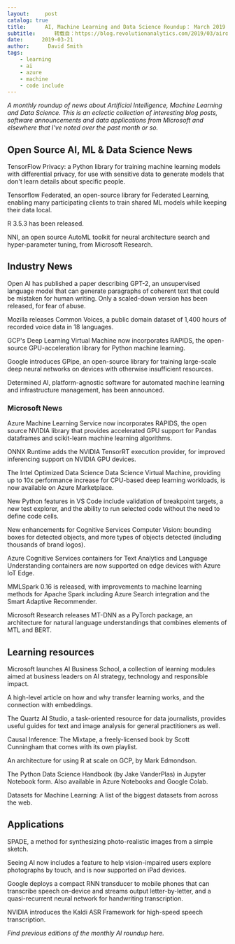 ```yaml
---
layout:     post
catalog: true
title:      AI, Machine Learning and Data Science Roundup： March 2019
subtitle:      转载自：https://blog.revolutionanalytics.com/2019/03/airoundup-march-2019.html
date:      2019-03-21
author:      David Smith
tags:
    - learning
    - ai
    - azure
    - machine
    - code include
---
```


*A monthly roundup of news about Artificial Intelligence, Machine Learning and Data Science. This is an eclectic collection of interesting blog posts, software announcements and data applications from Microsoft and elsewhere that I've noted over the past month or so.*

## Open Source AI, ML & Data Science News

TensorFlow Privacy: a Python library for training machine learning models with differential privacy, for use with sensitive data to generate models that don't learn details about specific people.

Tensorflow Federated, an open-source library for Federated Learning, enabling many participating clients to train shared ML models while keeping their data local.

R 3.5.3 has been released.

NNI, an open source AutoML toolkit for neural architecture search and hyper-parameter tuning, from Microsoft Research.

## Industry News

Open AI has published a paper describing GPT-2, an unsupervised language model that can generate paragraphs of coherent text that could be mistaken for human writing. Only a scaled-down version has been released, for fear of abuse.

Mozilla releases Common Voices, a public domain dataset of 1,400 hours of recorded voice data in 18 languages.

GCP's Deep Learning Virtual Machine now incorporates RAPIDS, the open-source GPU-acceleration library for Python machine learning.

Google introduces GPipe, an open-source library for training large-scale deep neural networks on devices with otherwise insufficient resources.

Determined AI, platform-agnostic software for automated machine learning and infrastructure management, has been announced.

### Microsoft News

Azure Machine Learning Service now incorporates RAPIDS, the open source NVIDIA library that provides accelerated GPU support for Pandas dataframes and scikit-learn machine learning algorithms.

ONNX Runtime adds the NVIDIA TensorRT execution provider, for improved inferencing support on NVIDIA GPU devices.

The Intel Optimized Data Science Data Science Virtual Machine, providing up to 10x performance increase for CPU-based deep learning workloads, is now available on Azure Marketplace.

New Python features in VS Code include validation of breakpoint targets, a new test explorer, and the ability to run selected code without the need to define code cells.

New enhancements for Cognitive Services Computer Vision: bounding boxes for detected objects, and more types of objects detected (including thousands of brand logos).

Azure Cognitive Services containers for Text Analytics and Language Understanding containers are now supported on edge devices with Azure IoT Edge.

MMLSpark 0.16 is released, with improvements to machine learning methods for Apache Spark including Azure Search integration and the Smart Adaptive Recommender.

Microsoft Research releases MT-DNN as a PyTorch package, an architecture for natural language understandings that combines elements of MTL and BERT.

## Learning resources

Microsoft launches AI Business School, a collection of learning modules aimed at business leaders on AI strategy, technology and responsible impact.

A high-level article on how and why transfer learning works, and the connection with embeddings.

The Quartz AI Studio, a task-oriented resource for data journalists, provides useful guides for text and image analysis for general practitioners as well.

Causal Inference: The Mixtape, a freely-licensed book by Scott Cunningham that comes with its own playlist.

An architecture for using R at scale on GCP, by Mark Edmondson.

The Python Data Science Handbook (by Jake VanderPlas) in Jupyter Notebook form. Also available in Azure Notebooks and Google Colab.

Datasets for Machine Learning: A list of the biggest datasets from across the web.

## Applications

SPADE, a method for synthesizing photo-realistic images from a simple sketch.

Seeing AI now includes a feature to help vision-impaired users explore photographs by touch, and is now supported on iPad devices.

Google deploys a compact RNN transducer to mobile phones that can transcribe speech on-device and streams output letter-by-letter, and a quasi-recurrent neural network for handwriting transcription.

NVIDIA introduces the Kaldi ASR Framework for high-speed speech transcription.

*Find previous editions of the monthly AI roundup here.*
